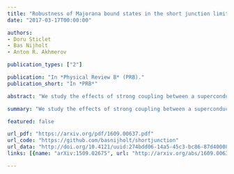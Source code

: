 ```yaml
---
title: "Robustness of Majorana bound states in the short junction limit"
date: "2017-03-17T00:00:00"

authors:
- Doru Sticlet
- Bas Nijholt
- Anton R. Akhmerov

publication_types: ["2"]

publication: "In *Physical Review B* (PRB)."
publication_short: "In *PRB*"

abstract: "We study the effects of strong coupling between a superconductor and a semiconductor nanowire on the creation of the Majorana bound states, when the quasiparticle dwell time in the normal part of the nanowire is much shorter than the inverse superconducting gap. This \"short junction\" limit is relevant for the recent experiments using the epitaxially grown aluminum characterized by a transparent interface with the semiconductor and a small superconducting gap. We find that the small superconducting gap does not have a strong detrimental effect on the Majorana properties. Specifically, both the critical magnetic field required for creating a topological phase and the size of the Majorana bound states are independent of the superconducting gap. The critical magnetic field scales with the wire cross section, while the relative importance of the orbital and Zeeman effects of the magnetic field is controlled by the material parameters only: $g$-factor, effective electron mass, and the semiconductor-superconductor interface transparency."

summary: "We study the effects of strong coupling between a superconductor and a semiconductor nanowire on the creation of the Majorana bound states, when the quasiparticle dwell time in the normal part of the nanowire is much shorter than the inverse superconducting gap."

featured: false

url_pdf: "https://arxiv.org/pdf/1609.00637.pdf"
url_code: "https://github.com/basnijholt/shortjunction"
url_data: "http://doi.org/10.4121/uuid:274bdd06-14a5-45c3-bc86-87d400082e34"
links: [{name: "arXiv:1509.02675", url: "http://arxiv.org/abs/1609.00637"}, {name: "10.1103/PhysRevB.95.115421", url: "https://journals.aps.org/prb/abstract/10.1103/PhysRevB.95.115421"}]

---
```

